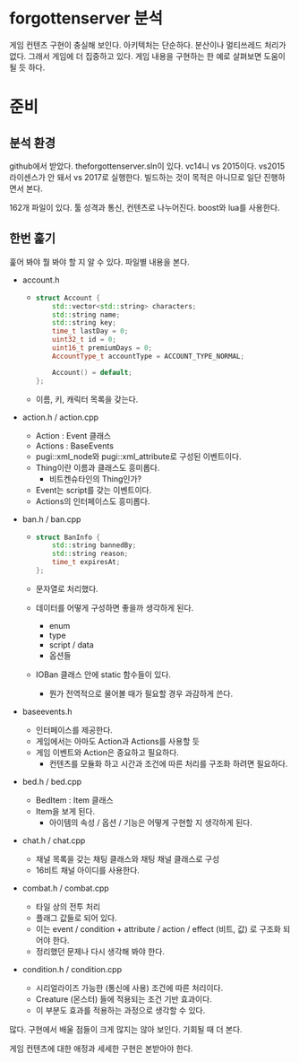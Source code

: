 # forgottenserver 분석 

게임 컨텐츠 구현이 충실해 보인다.  아키텍처는 단순하다. 분산이나 멀티쓰레드 처리가 없다. 그래서 게임에 더 집중하고 있다. 게임 내용을 구현하는 한 예로 살펴보면 도움이 될 듯 하다. 



# 준비 



## 분석 환경

github에서 받았다. theforgottenserver.sln이 있다. vc14니 vs 2015이다. vs2015 라이센스가 안 돼서 vs 2017로 실행한다. 빌드하는 것이 목적은 아니므로 일단 진행하면서 본다. 



162개 파일이 있다. 툴 성격과 통신, 컨텐츠로 나누어진다.  boost와 lua를 사용한다. 



## 한번 훑기 

훑어 봐야 뭘 봐야 할 지 알 수 있다. 파일별 내용을 본다. 

- account.h

  - ```c++
    struct Account {
    	std::vector<std::string> characters;
    	std::string name;
    	std::string key;
    	time_t lastDay = 0;
    	uint32_t id = 0;
    	uint16_t premiumDays = 0;
    	AccountType_t accountType = ACCOUNT_TYPE_NORMAL;
    
    	Account() = default;
    };
    ```

  - 이름, 키, 캐릭터 목록을 갖는다. 

- action.h / action.cpp

  - Action : Event 클래스 
  - Actions : BaseEvents 
  - pugi::xml_node와 pugi::xml_attribute로 구성된 이벤트이다. 
  - Thing이란 이름과 클래스도 흥미롭다.
    - 비트켄슈타인의 Thing인가? 
  - Event는 script를 갖는 이벤트이다. 
  - Actions의 인터페이스도 흥미롭다. 

- ban.h / ban.cpp

  - ```c++
    struct BanInfo {
    	std::string bannedBy;
    	std::string reason;
    	time_t expiresAt;
    };
    ```

  - 문자열로 처리했다. 

  - 데이터를 어떻게 구성하면 좋을까 생각하게 된다. 

    - enum 
    - type 
    - script / data
    - 옵션들 

  - IOBan 클래스 안에 static 함수들이 있다. 

    - 뭔가 전역적으로 물어볼 때가 필요할 경우 과감하게 쓴다. 

- baseevents.h 

  - 인터페이스를 제공한다. 
  - 게임에서는 아마도 Action과 Actions를 사용할 듯 
  - 게임 이벤트와 Action은 중요하고 필요하다. 
    - 컨텐츠를 모듈화 하고 시간과 조건에 따른 처리를 구조화 하려면 필요하다. 

- bed.h / bed.cpp

  - BedItem : Item 클래스 
  - Item을 보게 된다. 
    - 아이템의 속성 / 옵션 / 기능은 어떻게 구현할 지 생각하게 된다. 

- chat.h / chat.cpp

  - 채널 목록을 갖는 채팅 클래스와 채팅 채널 클래스로 구성
  - 16비트 채널 아이디를 사용한다. 

- combat.h / combat.cpp

  - 타일 상의 전투 처리
  - 플래그 값들로 되어 있다. 
  - 이는 event / condition + attribute / action / effect (비트, 값) 로 구조화 되어야 한다. 
  - 정리했던 문제나 다시 생각해 봐야 한다. 

- condition.h / condition.cpp

  - 시리얼라이즈 가능한 (통신에 사용) 조건에 따른 처리이다. 
  - Creature (몬스터) 들에 적용되는 조건 기반 효과이다. 
  - 이 부분도 효과를 적용하는 과정으로 생각할 수 있다. 

많다. 구현에서 배울 점들이 크게 많지는 않아 보인다. 기회될 때 더 본다. 

게임 컨텐츠에 대한 애정과 세세한 구현은 본받아야 한다. 



















